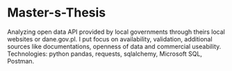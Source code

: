 # Master-s-Thesis
Analyzing open data API provided by local governments through theirs local websites or dane.gov.pl. I put focus on availability, validation, additional sources like documentations, openness of data and commercial useability. Technologies: python pandas, requests, sqlalchemy, Microsoft SQL, Postman.
